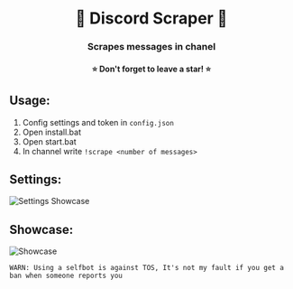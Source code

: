 <h1 align="center">📝 Discord Scraper 📝</h1>
<h3 align="center">Scrapes messages in chanel</h3>
<h4 align="center">⭐ Don't forget to leave a star! ⭐</h4>



## Usage:
1. Config settings and token in `config.json`
2. Open install.bat
3. Open start.bat
4. In channel write `!scrape <number of messages>`

## Settings:
![Settings Showcase](https://camo.githubusercontent.com/91fb91dbef076670a6791ffdea7bcf3591e36643/68747470733a2f2f7768657265732d6d792d74612e636f2f74504a58576c2e706e67)

## Showcase:
![Showcase](https://i.imgur.com/jQEmM9K.png)

`WARN: Using a selfbot is against TOS, It's not my fault if you get a ban when someone reports you`
